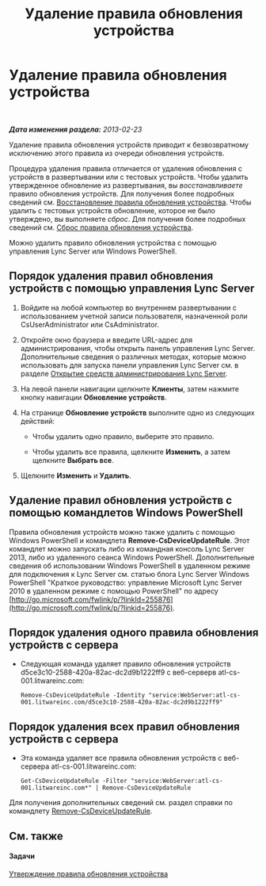 ﻿---
title: Удаление правила обновления устройства
TOCTitle: Удаление правила обновления устройства
ms:assetid: ad6e0c6a-cda4-4147-92d5-48bc393ac456
ms:mtpsurl: https://technet.microsoft.com/ru-ru/library/JJ994066(v=OCS.15)
ms:contentKeyID: 52058299
ms.date: 05/19/2016
mtps_version: v=OCS.15
ms.translationtype: HT
---

# Удаление правила обновления устройства

 

_**Дата изменения раздела:** 2013-02-23_

Удаление правила обновления устройств приводит к безвозвратному исключению этого правила из очереди обновления устройств.

Процедура удаления правила отличается от удаления обновления с устройств в развертывании или с тестовых устройств. Чтобы удалить утвержденное обновление из развертывания, вы *восстанавливаете* правило обновления устройств. Для получения более подробных сведений см. [Восстановление правила обновления устройства](lync-server-2013-restore-a-device-update-rule.md). Чтобы удалить с тестовых устройств обновление, которое не было утверждено, вы выполняете *сброс*. Для получения более подробных сведений см. [Сброс правила обновления устройства](lync-server-2013-reset-a-device-update-rule.md).

Можно удалить правило обновления устройства с помощью управления Lync Server или Windows PowerShell.

## Порядок удаления правил обновления устройств с помощью управления Lync Server

1.  Войдите на любой компьютер во внутреннем развертывании с использованием учетной записи пользователя, назначенной роли CsUserAdministrator или CsAdministrator.

2.  Откройте окно браузера и введите URL-адрес для администрирования, чтобы открыть панель управления Lync Server. Дополнительные сведения о различных методах, которые можно использовать для запуска панели управления Lync Server см. в разделе [Открытие средств администрирования Lync Server](lync-server-2013-open-lync-server-administrative-tools.md).

3.  На левой панели навигации щелкните **Клиенты**, затем нажмите кнопку навигации **Обновление устройств**.

4.  На странице **Обновление устройств** выполните одно из следующих действий:
    
      - Чтобы удалить одно правило, выберите это правило.
    
      - Чтобы удалить все правила, щелкните **Изменить**, а затем щелкните **Выбрать все**.

5.  Щелкните **Изменить** и **Удалить**.

## Удаление правил обновления устройств с помощью командлетов Windows PowerShell

Правила обновления устройств можно также удалить с помощью Windows PowerShell и командлета **Remove-CsDeviceUpdateRule**. Этот командлет можно запускать либо из командная консоль Lync Server 2013, либо из удаленного сеанса Windows PowerShell. Дополнительные сведения об использовании Windows PowerShell в удаленном режиме для подключения к Lync Server см. статью блога Lync Server Windows PowerShell "Краткое руководство: управление Microsoft Lync Server 2010 в удаленном режиме с помощью PowerShell" по адресу [http://go.microsoft.com/fwlink/p/?linkId=255876](http://go.microsoft.com/fwlink/p/?linkid=255876).

## Порядок удаления одного правила обновления устройств с сервера

  - Следующая команда удаляет правило обновления устройств d5ce3c10-2588-420a-82ac-dc2d9b1222ff9 с веб-серверв atl-cs-001.litwareinc.com:
    
        Remove-CsDeviceUpdateRule -Identity "service:WebServer:atl-cs-001.litwareinc.com/d5ce3c10-2588-420a-82ac-dc2d9b1222ff9"

## Порядок удаления всех правил обновления устройств с сервера

  - Эта команда удаляет все правила обновления устройств с веб-сервера atl-cs-001.litwareinc.com:
    
        Get-CsDeviceUpdateRule -Filter "service:WebServer:atl-cs-001.litwareinc.com*" | Remove-CsDeviceUpdateRule

Для получения дополнительных сведений см. раздел справки по командлету [Remove-CsDeviceUpdateRule](remove-csdeviceupdaterule.md).

## См. также

#### Задачи

[Утверждение правила обновления устройства](lync-server-2013-approve-a-device-update-rule.md)

